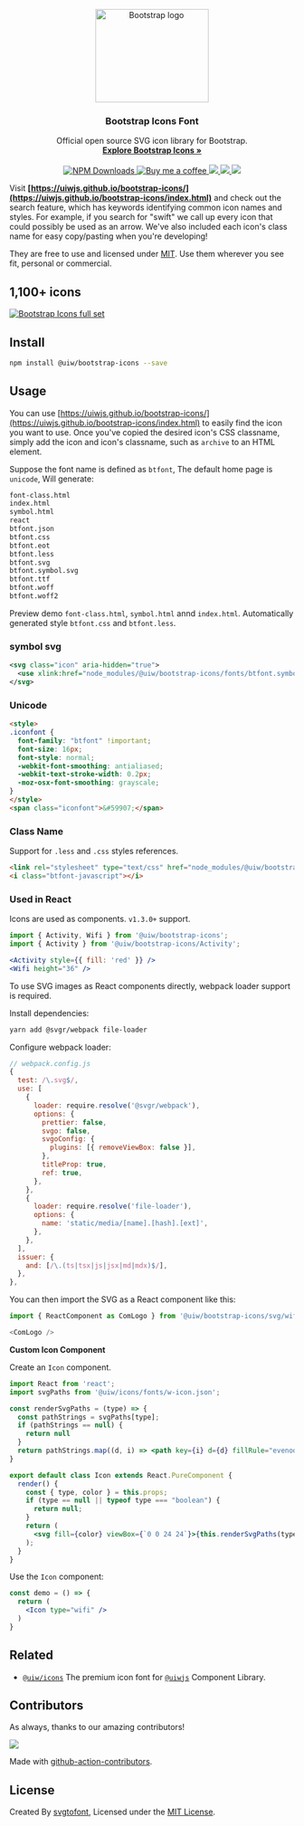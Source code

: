 <p align="center">
  <a href="https://uiwjs.github.io/bootstrap-icons/index.html">
    <img src="https://v5.getbootstrap.com/docs/5.0/assets/brand/bootstrap-logo-shadow.png" alt="Bootstrap logo" width="200" height="165">
  </a>
</p>

<h3 align="center">Bootstrap Icons Font</h3>

<p align="center">
  Official open source SVG icon library for Bootstrap.
  <br>
  <a href="https://icons.getbootstrap.com/"><strong>Explore Bootstrap Icons »</strong></a>
  <br>
  <br>
  <a href="https://www.npmjs.com/package/@uiw/bootstrap-icons">
    <img alt="NPM Downloads" src="https://img.shields.io/npm/dm/@uiw/bootstrap-icons.svg?style=flat" />
  </a>
  <a href="https://jaywcjlove.github.io/#/sponsor">
    <img alt="Buy me a coffee" src="https://img.shields.io/badge/Buy%20me%20a%20coffee-048754?logo=buymeacoffee" />
  </a>
  <a href="https://github.com/uiwjs/bootstrap-icons/releases">
    <img src="https://img.shields.io/github/release/uiwjs/bootstrap-icons.svg" />
  </a>
  <a href="https://github.com/uiwjs/bootstrap-icons">
    <img src="https://img.shields.io/dub/l/vibe-d.svg" />
  </a>
  <a href="https://www.npmjs.com/package/@uiw/bootstrap-icons">
    <img src="https://img.shields.io/npm/v/@uiw/bootstrap-icons.svg" />
  </a>
</p>

Visit **[https://uiwjs.github.io/bootstrap-icons/](https://uiwjs.github.io/bootstrap-icons/index.html)** and check out the search feature, which has keywords identifying common icon names and styles. For example, if you search for "swift" we call up every icon that could possibly be used as an arrow. We've also included each icon's class name for easy copy/pasting when you're developing!

They are free to use and licensed under [MIT](https://opensource.org/licenses/MIT). Use them wherever you see fit, personal or commercial. 

## 1,100+ icons

[![Bootstrap Icons full set](https://user-images.githubusercontent.com/98681/91365119-402cdc00-e7b5-11ea-9a2c-e1a03aed21c3.png)](https://icons.getbootstrap.com)

## Install

```bash
npm install @uiw/bootstrap-icons --save
```

## Usage

You can use [https://uiwjs.github.io/bootstrap-icons/](https://uiwjs.github.io/bootstrap-icons/index.html) to easily find the icon you want to use. Once you've copied the desired icon's CSS classname, simply add the icon and icon's classname, such as `archive` to an HTML element.

Suppose the font name is defined as `btfont`, The default home page is `unicode`, Will generate: 

```bash
font-class.html
index.html
symbol.html
react
btfont.json
btfont.css
btfont.eot
btfont.less
btfont.svg
btfont.symbol.svg
btfont.ttf
btfont.woff
btfont.woff2
```

Preview demo `font-class.html`, `symbol.html` annd `index.html`. Automatically generated style `btfont.css` and `btfont.less`.

### symbol svg

```xml
<svg class="icon" aria-hidden="true">
  <use xlink:href="node_modules/@uiw/bootstrap-icons/fonts/btfont.symbol.svg#btfont-javascript"></use>
</svg>
```

### Unicode

```html
<style>
.iconfont {
  font-family: "btfont" !important;
  font-size: 16px;
  font-style: normal;
  -webkit-font-smoothing: antialiased;
  -webkit-text-stroke-width: 0.2px;
  -moz-osx-font-smoothing: grayscale;
}
</style>
<span class="iconfont">&#59907;</span>
```

### Class Name

Support for `.less` and `.css` styles references.

```html
<link rel="stylesheet" type="text/css" href="node_modules/@uiw/bootstrap-icons/fonts/btfont.css">
<i class="btfont-javascript"></i>
```

### Used in React

Icons are used as components. `v1.3.0+` support.

```jsx
import { Activity, Wifi } from '@uiw/bootstrap-icons';
import { Activity } from '@uiw/bootstrap-icons/Activity';

<Activity style={{ fill: 'red' }} />
<Wifi height="36" />
```

To use SVG images as React components directly, webpack loader support is required.

Install dependencies:

```bash
yarn add @svgr/webpack file-loader
```

Configure webpack loader:

```js
// webpack.config.js
{
  test: /\.svg$/,
  use: [
    {
      loader: require.resolve('@svgr/webpack'),
      options: {
        prettier: false,
        svgo: false,
        svgoConfig: {
          plugins: [{ removeViewBox: false }],
        },
        titleProp: true,
        ref: true,
      },
    },
    {
      loader: require.resolve('file-loader'),
      options: {
        name: 'static/media/[name].[hash].[ext]',
      },
    },
  ],
  issuer: {
    and: [/\.(ts|tsx|js|jsx|md|mdx)$/],
  },
},
```

You can then import the SVG as a React component like this:

```javascript
import { ReactComponent as ComLogo } from '@uiw/bootstrap-icons/svg/wifi.svg';

<ComLogo />
```

**Custom Icon Component**

Create an `Icon` component.

```jsx
import React from 'react';
import svgPaths from '@uiw/icons/fonts/w-icon.json';

const renderSvgPaths = (type) => {
  const pathStrings = svgPaths[type];
  if (pathStrings == null) {
    return null
  }
  return pathStrings.map((d, i) => <path key={i} d={d} fillRule="evenodd" />)
}

export default class Icon extends React.PureComponent {
  render() {
    const { type, color } = this.props;
    if (type == null || typeof type === "boolean") {
      return null;
    }
    return (
      <svg fill={color} viewBox={`0 0 24 24`}>{this.renderSvgPaths(type)}</svg>
    );
  }
}
```

Use the `Icon` component:

```jsx
const demo = () => {
  return (
    <Icon type="wifi" />
  )
}
```


## Related

- [`@uiw/icons`](https://github.com/uiwjs/icons) The premium icon font for [`@uiwjs`](https://github.com/uiwjs) Component Library.

## Contributors

As always, thanks to our amazing contributors!

<a href="https://github.com/uiwjs/bootstrap-icons/graphs/contributors">
  <img src="https://uiwjs.github.io/bootstrap-icons/CONTRIBUTORS.svg" />
</a>

Made with [github-action-contributors](https://github.com/jaywcjlove/github-action-contributors).

## License

Created By [svgtofont](https://github.com/jaywcjlove/svgtofont), Licensed under the [MIT License](https://opensource.org/licenses/MIT).
